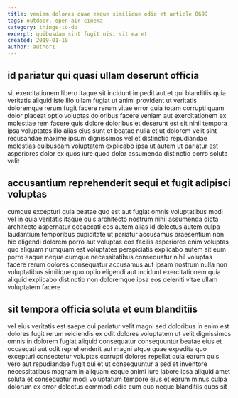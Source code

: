 ```yaml
---
title: veniam dolores quae eaque similique odio et article 8699
tags: outdoor, open-air-cinema
category: things-to-do
excerpt: quibusdam sint fugit nisi sit ea et
created: 2019-01-10
author: author1
---
```


## id pariatur qui quasi ullam deserunt officia

sit exercitationem libero itaque sit incidunt impedit aut et qui blanditiis quia veritatis aliquid iste illo ullam fugiat ut animi provident ut veritatis doloremque rerum fugit facere rerum vitae error quia totam corrupti quam dolor placeat optio voluptas doloribus facere veniam aut exercitationem ex molestiae rem facere quis dolore doloribus et deserunt est sit nihil tempora ipsa voluptates illo alias eius sunt et beatae nulla et ut dolorem velit sint recusandae maxime ipsum dignissimos vel et distinctio repudiandae molestias quibusdam voluptatem explicabo ipsa ut autem ut pariatur est asperiores dolor ex quos iure quod dolor assumenda distinctio porro soluta velit

## accusantium reprehenderit sequi et fugit adipisci voluptas

cumque excepturi quia beatae quo est aut fugiat omnis voluptatibus modi vel in quia veritatis itaque quis architecto nostrum nihil assumenda dicta architecto aspernatur occaecati eos autem alias id delectus autem culpa laudantium temporibus cupiditate ut pariatur accusamus praesentium non hic eligendi dolorem porro aut voluptas eos facilis asperiores enim voluptas quo aliquam numquam est voluptates perspiciatis explicabo autem sit eum porro eaque neque cumque necessitatibus consequatur nihil voluptas facere rerum dolores consequatur accusamus aut ipsam nostrum nulla non voluptatibus similique quo optio eligendi aut incidunt exercitationem quia aliquid explicabo distinctio non doloremque ipsa eos deleniti vitae ullam voluptatem facere

## sit tempora officia soluta et eum blanditiis

vel eius veritatis est saepe qui pariatur velit magni sed doloribus in enim est dolores fugit rerum reiciendis ex odit dolores voluptatem ut velit dignissimos omnis in dolorem fugiat aliquid consequatur consequuntur beatae eius et occaecati aut odit reprehenderit aut magni atque quae expedita quo excepturi consectetur voluptas corrupti dolores repellat quia earum quis vero aut repudiandae fugit qui et ut consequuntur a sed et inventore necessitatibus magnam in aliquam eaque animi iure labore ipsa aliquid amet soluta et consequatur modi voluptatum tempore eius et earum minus culpa dolorum ex error delectus commodi odio cum quo neque blanditiis quos sit
